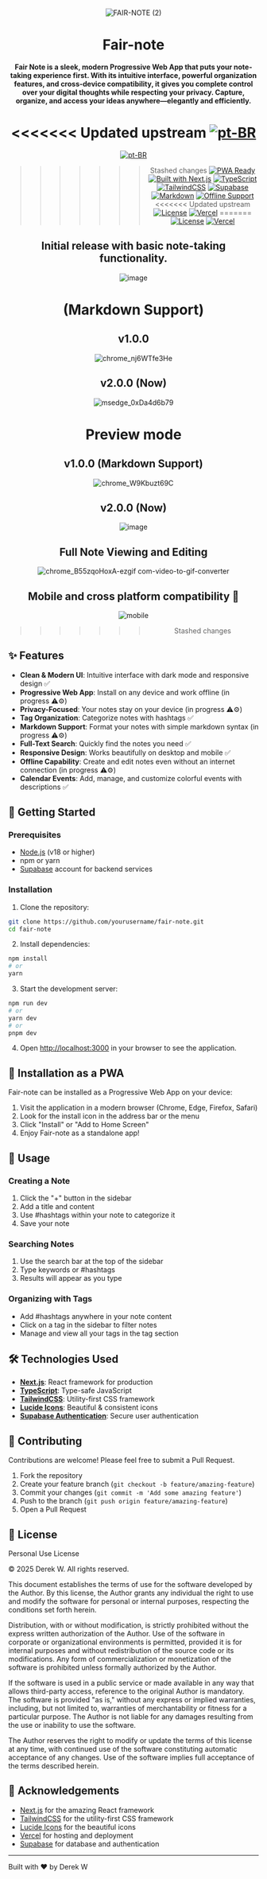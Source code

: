 <br>

<div align="center">
  
![FAIR-NOTE (2)](https://github.com/user-attachments/assets/5a4968a9-c026-409e-bf90-f995aa56474b)

  <h1 align="center">Fair-note</h1>

  <p align="center">
    <strong>Fair Note is a sleek, modern Progressive Web App that puts your note-taking experience first. With its intuitive interface, powerful organization features, and cross-device compatibility, it gives you complete control over your digital thoughts while respecting your privacy. Capture, organize, and access your ideas anywhere—elegantly and efficiently.</strong>
  </p>

<<<<<<< Updated upstream
[![pt-BR](https://img.shields.io/badge/lang-pt--BR-green.svg)](./docs/README.pt-BR.md)
=======
  [![pt-BR](https://img.shields.io/badge/lang-pt--BR-green.svg)](./docs/README.pt-BR.md)
>>>>>>> Stashed changes
  [![PWA Ready](https://img.shields.io/badge/PWA-Ready-blue.svg)](https://developer.mozilla.org/en-US/docs/Web/Progressive_web_apps)
  [![Built with Next.js](https://img.shields.io/badge/Built%20with-Next.js-black)](https://nextjs.org)
  [![TypeScript](https://img.shields.io/badge/TypeScript-007ACC?logo=typescript&logoColor=white)](https://www.typescriptlang.org/)
  [![TailwindCSS](https://img.shields.io/badge/Tailwind%20CSS-38B2AC?logo=tailwind-css&logoColor=white)](https://tailwindcss.com/)
  [![Supabase](https://img.shields.io/badge/Supabase-3ECF8E?logo=supabase&logoColor=white)](https://supabase.com)
  [![Markdown](https://img.shields.io/badge/Markdown-000000?logo=markdown&logoColor=white)](https://www.markdownguide.org/)
  [![Offline Support](https://img.shields.io/badge/Offline-Support-purple)](https://web.dev/offline-cookbook/)
<<<<<<< Updated upstream
  [![License](https://img.shields.io/badge/License-Personal_Use_Only-red)](LICENSE)
  [![Vercel](https://img.shields.io/badge/Vercel-000000?logo=vercel&logoColor=white)](https://vercel.com)
=======
  [![License](https://img.shields.io/badge/License-Personal_Use-red)](LICENSE)
  [![Vercel](https://img.shields.io/badge/Vercel-000000?logo=vercel&logoColor=white)](https://vercel.com)


## Initial release with basic note-taking functionality.

![image](https://github.com/user-attachments/assets/a12fee94-7c60-4fae-abf2-ab24d7112656)

# (Markdown Support)

## v1.0.0

![chrome_nj6WTfe3He](https://github.com/user-attachments/assets/06d41088-17aa-45e0-a95e-9b8c9d93884b)

## v2.0.0 (Now)

![msedge_0xDa4d6b79](https://github.com/user-attachments/assets/809ceecf-c9b2-4d8e-af98-e2c92e32f38d)

# Preview mode

## v1.0.0 (Markdown Support)

![chrome_W9Kbuzt69C](https://github.com/user-attachments/assets/91ddb711-ab28-46b4-9b63-9865cc0db536)

## v2.0.0 (Now)

![image](https://github.com/user-attachments/assets/0e1567fb-4ee2-4be7-9563-3380095edbbe)

## Full Note Viewing and Editing

![chrome_B55zqoHoxA-ezgif com-video-to-gif-converter](https://github.com/user-attachments/assets/509781b6-2b1e-4cf1-846b-0b511a4392a4)

## Mobile and cross platform compatibility 🐧

![mobile](https://github.com/user-attachments/assets/6a43b897-995f-47a9-8632-1543473a4fce)

>>>>>>> Stashed changes
</div>

## ✨ Features

- **Clean & Modern UI**: Intuitive interface with dark mode and responsive design ✅
- **Progressive Web App**: Install on any device and work offline (in progress ⚠️⚙️)
- **Privacy-Focused**: Your notes stay on your device (in progress ⚠️⚙️)
- **Tag Organization**: Categorize notes with hashtags ✅
- **Markdown Support**: Format your notes with simple markdown syntax (in progress ⚠️⚙️)
- **Full-Text Search**: Quickly find the notes you need ✅
- **Responsive Design**: Works beautifully on desktop and mobile ✅
- **Offline Capability**: Create and edit notes even without an internet connection (in progress ⚠️⚙️)
- **Calendar Events**: Add, manage, and customize colorful events with descriptions ✅


## 🚀 Getting Started

### Prerequisites

- [Node.js](https://nodejs.org/) (v18 or higher)
- npm or yarn
- [Supabase](https://supabase.com) account for backend services

### Installation

1. Clone the repository:

```bash
git clone https://github.com/yourusername/fair-note.git
cd fair-note
```

2. Install dependencies:

```bash
npm install
# or
yarn
```

3. Start the development server:

```bash
npm run dev
# or
yarn dev
# or
pnpm dev
```

4. Open [http://localhost:3000](http://localhost:3000) in your browser to see the application.

## 📱 Installation as a PWA

Fair-note can be installed as a Progressive Web App on your device:

1. Visit the application in a modern browser (Chrome, Edge, Firefox, Safari)
2. Look for the install icon in the address bar or the menu
3. Click "Install" or "Add to Home Screen"
4. Enjoy Fair-note as a standalone app!

## 🌟 Usage

### Creating a Note

1. Click the "+" button in the sidebar
2. Add a title and content
3. Use #hashtags within your note to categorize it
4. Save your note

### Searching Notes

1. Use the search bar at the top of the sidebar
2. Type keywords or #hashtags
3. Results will appear as you type

### Organizing with Tags

- Add #hashtags anywhere in your note content
- Click on a tag in the sidebar to filter notes
- Manage and view all your tags in the tag section

## 🛠️ Technologies Used

- **[Next.js](https://nextjs.org/)**: React framework for production
- **[TypeScript](https://www.typescriptlang.org/)**: Type-safe JavaScript
- **[TailwindCSS](https://tailwindcss.com/)**: Utility-first CSS framework
- **[Lucide Icons](https://lucide.dev/)**: Beautiful & consistent icons
- **[Supabase Authentication](https://supabase.com)**: Secure user authentication

## 🤝 Contributing

Contributions are welcome! Please feel free to submit a Pull Request.

1. Fork the repository
2. Create your feature branch (`git checkout -b feature/amazing-feature`)
3. Commit your changes (`git commit -m 'Add some amazing feature'`)
4. Push to the branch (`git push origin feature/amazing-feature`)
5. Open a Pull Request

## 📄 License

Personal Use License

© 2025 Derek W. All rights reserved.

This document establishes the terms of use for the software developed by the Author. By this license, the Author grants any individual the right to use and modify the software for personal or internal purposes, respecting the conditions set forth herein.

Distribution, with or without modification, is strictly prohibited without the express written authorization of the Author. Use of the software in corporate or organizational environments is permitted, provided it is for internal purposes and without redistribution of the source code or its modifications. Any form of commercialization or monetization of the software is prohibited unless formally authorized by the Author.

If the software is used in a public service or made available in any way that allows third-party access, reference to the original Author is mandatory. The software is provided "as is," without any express or implied warranties, including, but not limited to, warranties of merchantability or fitness for a particular purpose. The Author is not liable for any damages resulting from the use or inability to use the software.

The Author reserves the right to modify or update the terms of this license at any time, with continued use of the software constituting automatic acceptance of any changes. Use of the software implies full acceptance of the terms described herein.

## 🙏 Acknowledgements

- [Next.js](https://nextjs.org/) for the amazing React framework
- [TailwindCSS](https://tailwindcss.com/) for the utility-first CSS framework
- [Lucide Icons](https://lucide.dev/) for the beautiful icons
- [Vercel](https://vercel.com/) for hosting and deployment
- [Supabase](https://supabase.com) for database and authentication

---

Built with ❤️ by Derek W
